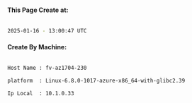 
   
#### This Page Create at:

```bash

2025-01-16 - 13:00:47 UTC

```

#### Create By Machine:

```bash

Host Name : fv-az1704-230

platform  : Linux-6.8.0-1017-azure-x86_64-with-glibc2.39

Ip Local  : 10.1.0.33

```

